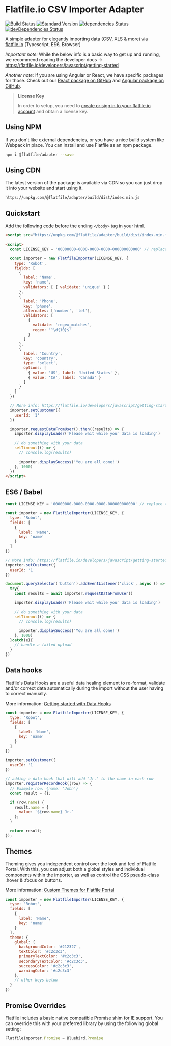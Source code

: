 # Flatfile.io CSV Importer Adapter

[![Build Status](https://travis-ci.org/FlatFilers/Adapter.svg?branch=master)](https://travis-ci.org/FlatFilers/Adapter)
[![Standard Version](https://img.shields.io/badge/release-standard%20version-brightgreen.svg)](https://github.com/conventional-changelog/standard-version)
[![dependencies Status](https://img.shields.io/david/FlatFilers/adapter)](https://david-dm.org/FlatFilers/adapter)
[![devDependencies Status](https://img.shields.io/david/dev/FlatFilers/adapter)](https://david-dm.org/FlatFilers/adapter?type=dev)


A simple adapter for elegantly importing data (CSV, XLS & more) via [flatfile.io](https://www.flatfile.io) (Typescript, ES6, Browser)

_*Important note:*_ While the below info is a basic way to get up and running, we recommend reading the developer docs &rarr; https://flatfile.io/developers/javascript/getting-started

_*Another note:*_ If you are using Angular or React, we have specific packages for those. Check out our [React package on GitHub](https://github.com/FlatFilers/react-adapter) and [Angular package on GitHub](https://github.com/FlatFilers/angular-adapter).

> **License Key**
>
> In order to setup, you need to [create or sign in to your flatfile.io account](https://flatfile.io) and obtain a license key.

## Using NPM

If you don't like external dependencies, or you have a nice build system like Webpack in place. You can install and use Flatfile as an npm package.

```sh
npm i @flatfile/adapter --save
```


## Using CDN

The latest version of the package is available via CDN so you can just drop it into your website and start using it.

```sh
https://unpkg.com/@flatfile/adapter/build/dist/index.min.js
```

## Quickstart
Add the following code before the ending `</body>` tag in your html.

```html
<script src="https://unpkg.com/@flatfile/adapter/build/dist/index.min.js"></script>

<script>
  const LICENSE_KEY = '00000000-0000-0000-0000-000000000000' // replace this with your license key

  const importer = new FlatfileImporter(LICENSE_KEY, {
    type: 'Robot',
    fields: [
      {
        label: 'Name',
        key: 'name',
        validators: [ { validate: 'unique' } ]
      },
      {
        label: 'Phone',
        key: 'phone',
        alternates: ['number', 'tel'],
        validators: [
          {
            validate: 'regex_matches',
            regex: '^\d{10}$'
          }
        ]
      },
      {
        label: 'Country',
        key: 'country',
        type: 'select',
        options: [
          { value: 'US', label: 'United States' },
          { value: 'CA', label: 'Canada' }
        ]
      }
    ]
  })

  // More info: https://flatfile.io/developers/javascript/getting-started/#the-basics
  importer.setCustomer({
    userId: '1'
  })

  importer.requestDataFromUser().then((results) => {
    importer.displayLoader('Please wait while your data is loading')

    // do something with your data
    setTimeout(() => {
      // console.log(results)

      importer.displaySuccess('You are all done!')
    }, 1000)
  })
</script>
```

## ES6 / Babel

```js
const LICENSE_KEY = '00000000-0000-0000-0000-000000000000' // replace this with your license key

const importer = new FlatfileImporter(LICENSE_KEY, {
  type: 'Robot',
  fields: [
    {
      label: 'Name',
      key: 'name'
    }
  ]
})

// More info: https://flatfile.io/developers/javascript/getting-started/#the-basics
importer.setCustomer({
  userId: '1'
})

document.querySelector('button').addEventListener('click', async () => {
  try{
    const results = await importer.requestDataFromUser()

    importer.displayLoader('Please wait while your data is loading')

    // do something with your data
    setTimeout(() => {
      // console.log(results)

      importer.displaySuccess('You are all done!')
    }, 1000)
  }catch(e){
    // handle a failed upload
  }
})
```

## Data hooks
Flatfile's Data Hooks are a useful data healing element to re-format, validate and/or correct data automatically during the import without the user having to correct manually.

More information: [Getting started with Data Hooks](https://flatfile.io/developers/javascript/datahooks)

```js
const importer = new FlatfileImporter(LICENSE_KEY, {
  type: 'Robot',
  fields: [
    {
      label: 'Name',
      key: 'name'
    }
  ]
})

importer.setCustomer({
  userId: '1'
})

// adding a data hook that will add 'Jr.' to the name in each row
importer.registerRecordHook((row) => {
  // Example row: {name: 'John'}
  const result = {};

  if (row.name) {
    result.name = {
      value: `${row.name} Jr.`
    };
  }

  return result;
});
```

## Themes
Theming gives you independent control over the look and feel of Flatfile Portal. With this, you can adjust both a global styles and individual components within the importer, as well as control the CSS pseudo-class :hover & :focus on buttons.

More information: [Custom Themes for Flatfile Portal](https://flatfile.io/developers/javascript/themes)

```js
const importer = new FlatfileImporter(LICENSE_KEY, {
  type: 'Robot',
  fields: [
    {
      label: 'Name',
      key: 'name'
    }
  ],
  theme: {
    global: {
      backgroundColor: '#212327',
      textColor: '#c2c3c3',
      primaryTextColor: '#c2c3c3',
      secondaryTextColor: '#c2c3c3',
      successColor: '#c2c3c3',
      warningColor: '#c2c3c3'
    },
    // other keys below
  }
})
```

## Promise Overrides
Flatfile includes a basic native compatible Promise shim for IE support. You can override this with your preferred library by using the following global setting:

```js
FlatfileImporter.Promise = Bluebird.Promise
```
